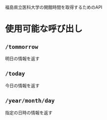 福島県立医科大学の開館時間を取得するためのAPI

# 使用可能な呼び出し
## `/tommorrow`
明日の情報を返す
## `/today`
今日の情報を返す
## `/year/month/day`
指定の日時の情報を返す